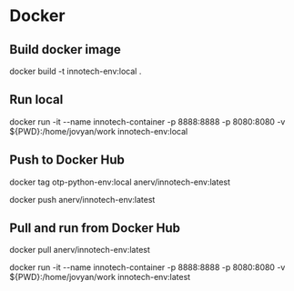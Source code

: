 # Docker


## Build docker image

docker build -t innotech-env:local .  

## Run local

docker run -it --name innotech-container -p 8888:8888 -p 8080:8080 -v ${PWD}:/home/jovyan/work innotech-env:local

## Push to Docker Hub

docker tag otp-python-env:local anerv/innotech-env:latest

docker push anerv/innotech-env:latest

## Pull and run from Docker Hub

docker pull anerv/innotech-env:latest

docker run -it --name innotech-container -p 8888:8888 -p 8080:8080 -v ${PWD}:/home/jovyan/work innotech-env:latest